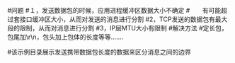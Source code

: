 #问题
#１，发送数据包的时候，应用进程缓冲区数据大小不确定
#　　有可能超过套接口缓冲区大小，从而对发送的消息进行分割
#2，TCP发送的数据包有最大段的限制，从而对消息进行分割
#3，IP层MTU大小有限制
#解决方法
#定长包，包尾加\r\n，包头加上包体的长度等等.......

#该示例目录展示发送携带数据包长度的数据来区分消息之间的边界